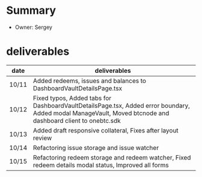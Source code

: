 # Summary
* Owner: Sergey

# deliverables
| date  | deliverables |
|--- | ---|
| 10/11  | Added redeems, issues and balances to DashboardVaultDetailsPage.tsx |
| 10/12  | Fixed typos,  Added tabs for DashboardVaultDetailsPage.tsx, Added error boundary, Added modal ManageVault, Moved btcnode and dashboard client to onebtc.sdk |
| 10/13  | Added draft responsive collateral, Fixes after layout review |
| 10/14  | Refactoring issue storage and issue watcher |
| 10/15  | Refactoring redeem storage and redeem watcher, Fixed redeem details modal status, Improved all forms |
 